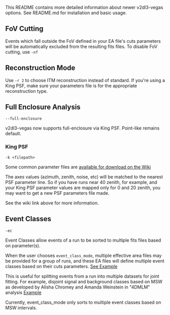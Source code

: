 This README contains more detailed information about newer v2dl3-vegas options. See README.md for installation and basic usage.

## FoV Cutting

Events which fall outside the FoV defined in your EA file's cuts parameters will be automatically excluded from the resulting fits files. To disable FoV cutting, use `-nf`

## Reconstruction Mode

Use `-r 2` to choose ITM reconstruction instead of standard. If you're using a King PSF, make sure your parameters file is for the appropriate reconstruction type.

## Full Enclosure Analysis
`--full-enclosure`

v2dl3-vegas now supports full-enclosure via King PSF. Point-like remains default.

### King PSF
`-k <filepath>`

Some common parameter files are [available for download on the Wiki](https://veritas.sao.arizona.edu/wiki/V2dl3-vegas_dev_notes#King_PSF_Parameters_Files)

The axes values (azimuth, zenith, noise, etc) will be matched to the nearest PSF parameter line. So if you have runs near 40 zenith, for example, and your King PSF parameter values are mapped only for 0 and 20 zenith, you may want to get a new PSF parameters file made.

See the wiki link above for more information.

## Event Classes
`-ec`

Event Classes allow events of a run to be sorted to multiple fits files based on parameter(s).

When the user chooses `event_class_mode`, multiple effective area files may be provided for a group of runs, and these EA files will define multiple event classes based on their cuts parameters. [See Example](https://veritas.sao.arizona.edu/wiki/V2dl3-vegas_dev_notes#Event_Classes)

This is useful for splitting events from a run into multiple datasets for joint fitting. For example, disjoint signal and background classes based on MSW as developed by Alisha Chromey and Amanda Weinstein in "4DMLM" analysis [Example](https://github.com/VERITAS-Observatory/4DMLM-Analysis/blob/main/notebooks/crab-115-runs/JointCrab3DAnalysis2Events.ipynb)

Currently, event_class_mode only sorts to multiple event classes based on MSW intervals.

